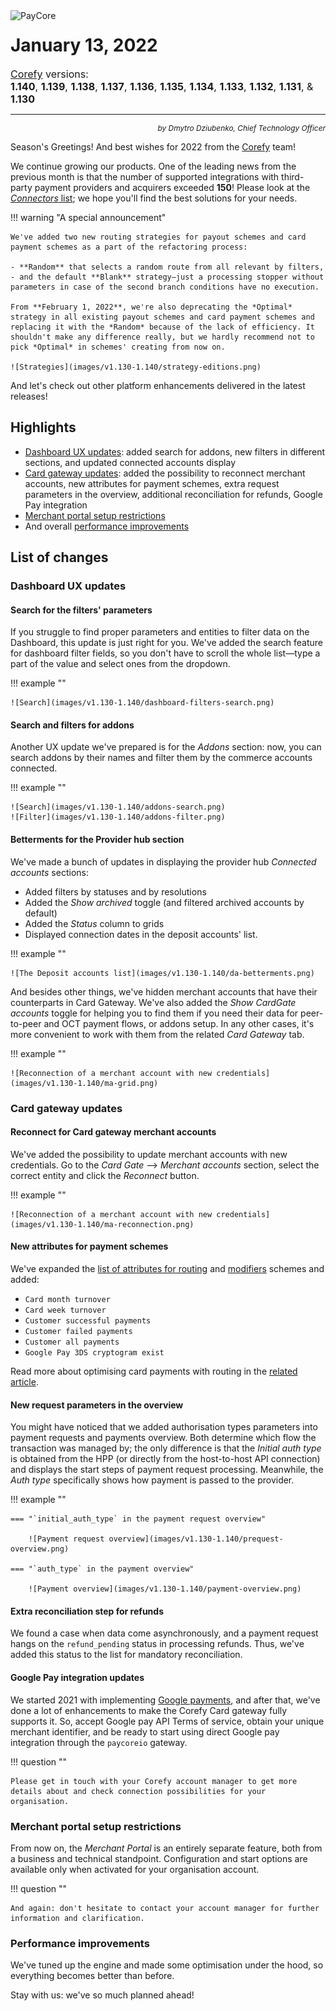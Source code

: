 <img src="/release-notes/images/corefy-planet.png" alt="PayCore" style="width: 375px; float: left; padding-right: 15px;">

# January 13, 2022

<span style="font-size: 115%">[Corefy](https://corefy.com/) versions:<br>
**1.140**, **1.139**, **1.138**, **1.137**, **1.136**, **1.135**, **1.134**, **1.133**, **1.132**, **1.131**, & **1.130** </span>
<hr>
<div style="text-align: right; font-size: 85%; font-style: italic;">by Dmytro Dziubenko, Chief Technology Officer</div>

Season's Greetings! And best wishes for 2022 from the [Corefy](https://corefy.com/) team!

We continue growing our products. One of the leading news from the previous month is that the number of supported integrations with third-party payment providers and acquirers exceeded **150**! Please look at the [*Connectors* list](/connectors/); we hope you'll find the best solutions for your needs.

!!! warning "A special announcement"

    We've added two new routing strategies for payout schemes and card payment schemes as a part of the refactoring process:
    
    - **Random** that selects a random route from all relevant by filters,
    - and the default **Blank** strategy—just a processing stopper without parameters in case of the second branch conditions have no execution.

    From **February 1, 2022**, we're also deprecating the *Optimal* strategy in all existing payout schemes and card payment schemes and replacing it with the *Random* because of the lack of efficiency. It shouldn't make any difference really, but we hardly recommend not to pick *Optimal* in schemes' creating from now on.

    ![Strategies](images/v1.130-1.140/strategy-editions.png)

And let's check out other platform enhancements delivered in the latest releases!

## Highlights

* [Dashboard UX updates](#dashboard-ux-updates): added search for addons, new filters in different sections, and updated connected accounts display
* [Card gateway updates](#card-gateway-updates): added the possibility to reconnect merchant accounts, new attributes for payment schemes, extra request parameters in the overview, additional reconciliation for refunds, Google Pay integration
* [Merchant portal setup restrictions](#merchant-portal-setup-restrictions)
* And overall [performance improvements](#performance-improvements)

## List of changes

### Dashboard UX updates

#### Search for the filters' parameters

If you struggle to find proper parameters and entities to filter data on the Dashboard, this update is just right for you. We've added the search feature for dashboard filter fields, so you don't have to scroll the whole list—type a part of the value and select ones from the dropdown.

!!! example ""

    ![Search](images/v1.130-1.140/dashboard-filters-search.png)

#### Search and filters for addons

Another UX update we've prepared is for the *Addons* section: now, you can search addons by their names and filter them by the commerce accounts connected.

!!! example ""

    ![Search](images/v1.130-1.140/addons-search.png)
    ![Filter](images/v1.130-1.140/addons-filter.png)

#### Betterments for the Provider hub section

We've made a bunch of updates in displaying the provider hub *Connected accounts* sections:

* Added filters by statuses and by resolutions
* Added the *Show archived* toggle (and filtered archived accounts by default)
* Added the *Status* column to grids
* Displayed connection dates in the deposit accounts' list.

!!! example ""

    ![The Deposit accounts list](images/v1.130-1.140/da-betterments.png)

And besides other things, we've hidden merchant accounts that have their counterparts in Card Gateway. We've also added the *Show CardGate accounts* toggle for helping you to find them if you need their data for peer-to-peer and OCT payment flows, or addons setup. In any other cases, it's more convenient to work with them from the related *Card Gateway* tab.

!!! example ""

    ![Reconnection of a merchant account with new credentials](images/v1.130-1.140/ma-grid.png)

### Card gateway updates

#### Reconnect for Card gateway merchant accounts

We've added the possibility to update merchant accounts with new credentials. Go to the *Card Gate* --> *Merchant accounts* section, select the correct entity and click the *Reconnect* button.

!!! example ""

    ![Reconnection of a merchant account with new credentials](images/v1.130-1.140/ma-reconnection.png)

#### New attributes for payment schemes

We've expanded the [list of attributes for routing](/products/payment-gateway/payment-routing-schemes/#card-payment-condition-context-attributes) and [modifiers](/products/payment-gateway/payment-routing-schemes/#modifier-condition-context-attributes) schemes and added:

* `Card month turnover`
* `Card week turnover`
* `Customer successful payments`
* `Customer failed payments`
* `Customer all payments`
* `Google Pay 3DS cryptogram exist`

Read more about optimising card payments with routing in the [related article](/products/payment-gateway/payment-routing-schemes/#card-gateways-routing-schemes).

#### New request parameters in the overview

You might have noticed that we added authorisation types parameters into payment requests and payments overview. Both determine which flow the transaction was managed by; the only difference is that the *Initial auth type* is obtained from the HPP (or directly from the host-to-host API connection) and displays the start steps of payment request processing. Meanwhile, the *Auth type* specifically shows how payment is passed to the provider.

!!! example ""

    === "`initial_auth_type` in the payment request overview"

        ![Payment request overview](images/v1.130-1.140/prequest-overview.png)

    === "`auth_type` in the payment overview"

        ![Payment overview](images/v1.130-1.140/payment-overview.png)

#### Extra reconciliation step for refunds

We found a case when data come asynchronously, and a payment request hangs on the `refund_pending` status in processing refunds. Thus, we've added this status to the list for mandatory reconciliation.

#### Google Pay integration updates

We started 2021 with implementing [Google payments](/integration/payment-methods/google-pay/), and after that, we've done a lot of enhancements to make the Corefy Card gateway fully supports it. So, accept Google pay API Terms of service, obtain your unique merchant identifier, and be ready to start using direct Google pay integration through the `paycoreio` gateway.

!!! question ""

    Please get in touch with your Corefy account manager to get more details about and check connection possibilities for your organisation.

### Merchant portal setup restrictions

From now on, the *Merchant Portal* is an entirely separate feature, both from a business and technical standpoint. Configuration and start options are available only when activated for your organisation account.

!!! question ""

    And again: don't hesitate to contact your account manager for further information and clarification.

### Performance improvements

We've tuned up the engine and made some optimisation under the hood, so everything becomes better than before.

Stay with us: we've so much planned ahead!
